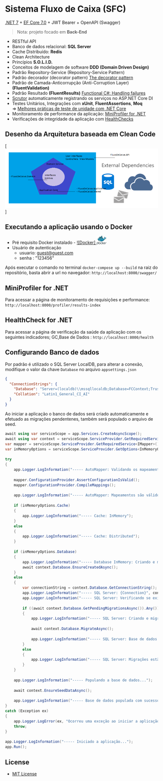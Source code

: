 # Sistema Fluxo de Caixa (SFC)

[.NET 7](https://docs.microsoft.com/pt-br/dotnet/core/whats-new/dotnet-7) + [EF Core 7.0](https://docs.microsoft.com/pt-br/ef/core/what-is-new/ef-core-7.0/whatsnew) + JWT Bearer + OpenAPI (Swagger)

> Nota: projeto focado em **Back-End**

- RESTful API
- Banco de dados relacional: **SQL Server**
- Cache Distribuído: **Redis**
- Clean Architecture
- Princípios **S.O.L.I.D.**
- Conceitos de modelagem de software **DDD (Domain Driven Design)**
- Padrão Repository-Service (Repository-Service Pattern)
- Padrão decorador (decorator pattern) [The decorator pattern](https://andrewlock.net/adding-decorated-classes-to-the-asp.net-core-di-container-using-scrutor/)
- Padrão de Camada-Anticorrupção (Anti-Corruption Layer) **(FluentValidation)**
- Padrão Resultado **(FluentResults)** [Functional C#: Handling failures](https://enterprisecraftsmanship.com/posts/functional-c-handling-failures-input-errors/)
- [Scrutor](https://github.com/khellang/Scrutor) automaticamente registrando os serviços no ASP.NET Core DI
- Testes Unitários, Integrações com **xUnit**, **FluentAssertions**, **Moq**\
    => [Melhores práticas de teste de unidade com .NET Core](https://docs.microsoft.com/pt-br/dotnet/core/testing/unit-testing-best-practices)
- Monitoramento de performance da aplicação: [MiniProfiler for .NET](https://miniprofiler.com/dotnet/)
- Verificações de integridade da aplicação com [HealthChecks](https://docs.microsoft.com/pt-br/aspnet/core/host-and-deploy/health-checks?view=aspnetcore-6.0)

## Desenho da Arquitetura baseada em Clean Code
[![Arquitetura de Software](https://github.com/claudioedelson/fluxocaixa/blob/main/Imagens/Arquitetura.png)]


## Executando a aplicação usando o Docker
-  Pré requisito Docker instalado - [![Docker] <img src="https://github.com/claudioedelson/fluxocaixa/blob/main/Imagens/docker.svg" width="32">](https://www.docker.com/)
- Usuário de autenticação 
    - usuario: guest@guest.com
    - senha  : "123456"


Após executar o comando no terminal `docker-compose up --build` na raiz do repositório, basta abrir a url no navegador: `http://localhost:8000/swagger/`

## MiniProfiler for .NET

Para acessar a página de monitoramento de requisições e performance:
`http://localhost:8000/profiler/results-index`

## HealthCheck for .NET

Para acessar a página de verificação da saúde da aplicação com os seguintes indicadores; GC,Base de Dados  :
`http://localhost:8000/health`

## Configurando Banco de dados

Por padrão é utilizado o SQL Server LocalDB, para alterar a conexão, modifique o valor da chave `Database` no arquivo `appsettings.json`

```json
{
  "ConnectionStrings": {
    "Database": "Server=(localdb)\\mssqllocaldb;Database=FCContext;Trusted_Connection=True;MultipleActiveResultSets=true;",
    "Collation": "Latin1_General_CI_AI"
  }
}
```

Ao iniciar a aplicação o banco de dados será criado automaticamente e efetuado as migrações pendentenes,
também será populado o arquivo de seed.

```c#
await using var serviceScope = app.Services.CreateAsyncScope();
await using var context = serviceScope.ServiceProvider.GetRequiredService<SgpContext>();
var mapper = serviceScope.ServiceProvider.GetRequiredService<IMapper>();
var inMemoryOptions = serviceScope.ServiceProvider.GetOptions<InMemoryOptions>();

try
{
    app.Logger.LogInformation("----- AutoMapper: Validando os mapeamentos...");

    mapper.ConfigurationProvider.AssertConfigurationIsValid();
    mapper.ConfigurationProvider.CompileMappings();

    app.Logger.LogInformation("----- AutoMapper: Mapeamentos são válidos!");

    if (inMemoryOptions.Cache)
    {
        app.Logger.LogInformation("----- Cache: InMemory");
    }
    else
    {
        app.Logger.LogInformation("----- Cache: Distributed");
    }

    if (inMemoryOptions.Database)
    {
        app.Logger.LogInformation("----- Database InMemory: Criando e migrando a base de dados...");
        await context.Database.EnsureCreatedAsync();
    }
    else
    {
        var connectionString = context.Database.GetConnectionString();
        app.Logger.LogInformation("----- SQL Server: {Connection}", connectionString);
        app.Logger.LogInformation("----- SQL Server: Verificando se existem migrações pendentes...");

        if ((await context.Database.GetPendingMigrationsAsync()).Any())
        {
            app.Logger.LogInformation("----- SQL Server: Criando e migrando a base de dados...");

            await context.Database.MigrateAsync();

            app.Logger.LogInformation("----- SQL Server: Base de dados criada e migrada com sucesso!");
        }
        else
        {
            app.Logger.LogInformation("----- SQL Server: Migrações estão em dia.");
        }
    }

    app.Logger.LogInformation("----- Populando a base de dados...");

    await context.EnsureSeedDataAsync();

    app.Logger.LogInformation("----- Base de dados populada com sucesso!");
}
catch (Exception ex)
{
    app.Logger.LogError(ex, "Ocorreu uma exceção ao iniciar a aplicação: {Message}", ex.Message);
    throw;
}

app.Logger.LogInformation("----- Iniciado a aplicação...");
app.Run();
```

## License

- [MIT License](https://github.com/claudioedelson/fluxocaixa/blob/main/LICENSE)
